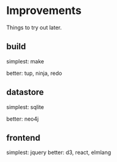 Improvements
============
Things to try out later.


build
-----

simplest: make

better: tup, ninja, redo


datastore
---------

simplest: sqlite

better: neo4j


frontend
--------

simplest: jquery
better: d3, react, elmlang
